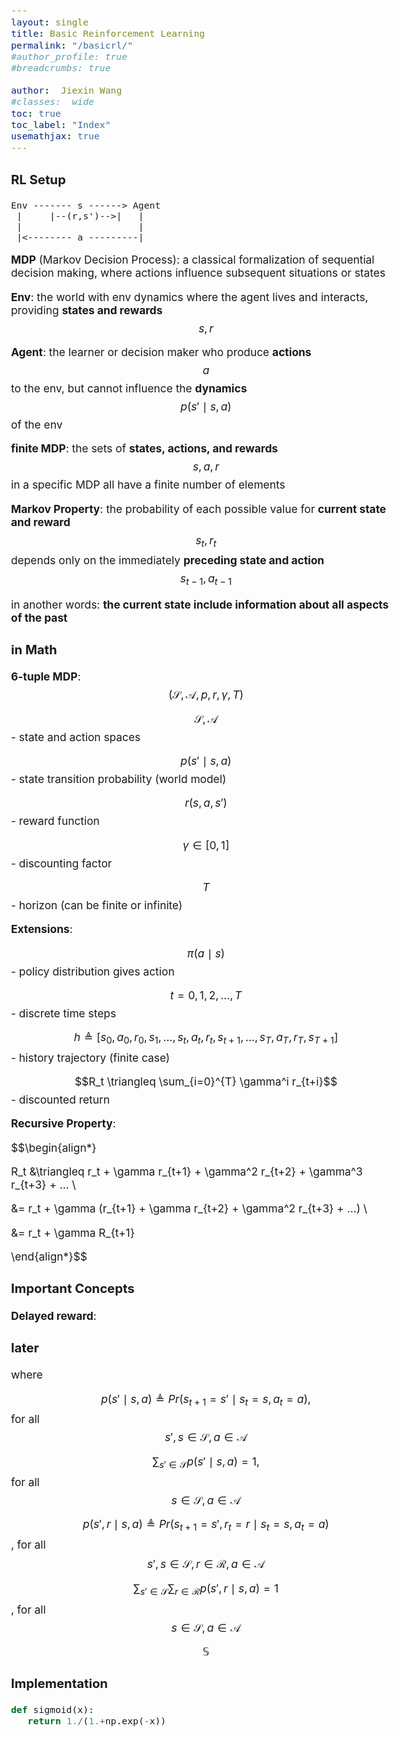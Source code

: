 ```yaml
---
layout: single
title: Basic Reinforcement Learning
permalink: "/basicrl/"
#author_profile: true
#breadcrumbs: true

author:  Jiexin Wang
#classes:  wide
toc: true
toc_label: "Index"
usemathjax: true
---
```


<style type="text/css">
  body{
  font-size: 13pt;
  }
</style>

### RL Setup

    Env ------- s ------> Agent
     |     |--(r,s')-->|   |
     |                     |
     |<-------- a ---------|

**MDP** (Markov Decision Process): a classical formalization of sequential decision making, where actions influence subsequent situations or states

**Env**: the world with env dynamics where the agent lives and interacts, providing **states and rewards** $$s,r$$

**Agent**: the learner or decision maker who produce **actions** $$a$$ to the env, but cannot influence the **dynamics** $$p(s' \mid s,a)$$ of the env

**finite MDP**: the sets of **states, actions, and rewards** $$s,a,r$$ in a specific MDP all have a finite number of elements

**Markov Property**: the probability of each possible value for **current state and reward** $$s_t,r_t$$ depends only on the immediately **preceding state and action** $$s_{t-1},a_{t-1}$$

in another words: **the current state include information about all aspects of the past**


### in Math

**6-tuple MDP**: $$(\mathcal{S}, \mathcal{A},p,r,\gamma,T)$$

$$\mathcal{S}, \mathcal{A}$$ - state and action spaces

$$p (s' \mid s,a)$$ - state transition probability (world model)

$$r (s,a,s')$$ - reward function

$$\gamma \in [0,1]$$ - discounting factor

$$T$$ - horizon (can be finite or infinite)

**Extensions**:

$$\pi (a \mid s)$$ - policy distribution gives action

$$t = 0,1,2,...,T$$ - discrete time steps

$$h \triangleq [s_0,a_0,r_0,s_1,...,s_t,a_t,r_t,s_{t+1},...,s_T,a_T,r_T,s_{T+1}]$$ - history trajectory (finite case)

$$R_t \triangleq \sum_{i=0}^{T} \gamma^i r_{t+i}$$ - discounted return

**Recursive Property**:

$$\begin{align*}

R_t &\triangleq r_t + \gamma r_{t+1} + \gamma^2 r_{t+2} + \gamma^3 r_{t+3} + ... \\

&= r_t + \gamma (r_{t+1} + \gamma r_{t+2} + \gamma^2 r_{t+3} + ...) \\

&= r_t + \gamma R_{t+1}

\end{align*}$$



### Important Concepts

**Delayed reward**:

### later

where

$$p(s' \mid s,a) \triangleq Pr(s_{t+1}=s' \mid s_t=s,a_t=a),$$ for all $$s',s \in \mathcal{S}, a \in \mathcal{A}$$

$$\sum_{s' \in \mathcal{S}} p(s' \mid s,a)=1,$$ for all $$s \in \mathcal{S}, a \in \mathcal{A}$$



$$p(s',r \mid s,a) \triangleq Pr(s_{t+1}=s',r_t=r \mid s_t=s,a_t=a)$$, for all $$s',s \in \mathcal{S}, r \in \mathcal{R}, a \in \mathcal{A}$$

$$\sum_{s' \in \mathcal{S}} \sum_{r \in \mathcal{R}} p(s',r \mid s,a)=1$$, for all $$s \in \mathcal{S}, a \in \mathcal{A}$$

$$\mathbb{S}$$

### Implementation

```python
def sigmoid(x):
   return 1./(1.+np.exp(-x))

```
